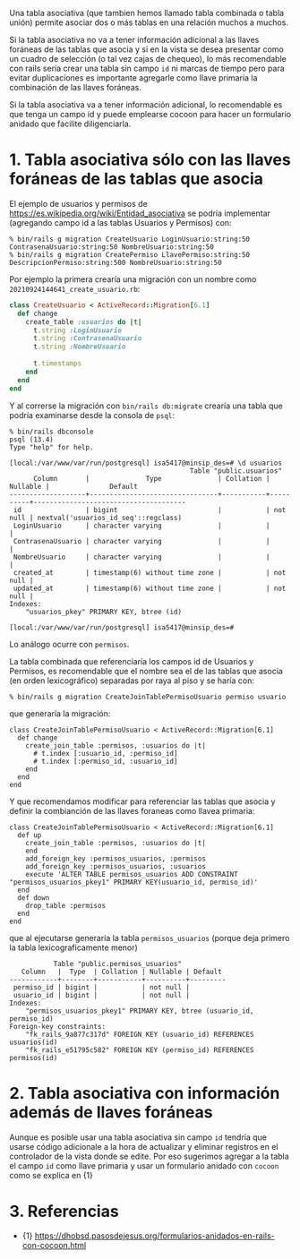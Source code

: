 Una tabla asociativa (que tambien hemos llamado tabla combinada o tabla unión) permite asociar dos o más tablas en una relación muchos a muchos. 

Si la tabla asociativa no va a tener información adicional a las llaves foráneas de las tablas que asocia y si en la vista se desea presentar como un
cuadro de selección (o tal vez cajas de chequeo), lo más recomendable con rails sería crear una tabla sin campo `id` ni marcas de tiempo pero para evitar duplicaciones es importante agregarle como llave primaria la combinación de las llaves foráneas.

Si la tabla asociativa va a tener información adicional, lo recomendable es que tenga un campo id y puede emplearse cocoon para 
hacer un formulario anidado que facilite diligenciarla.


# 1. Tabla asociativa sólo con las llaves foráneas de las tablas que asocia


El ejemplo de usuarios y permisos de https://es.wikipedia.org/wiki/Entidad_asociativa se podría implementar (agregando campo id a las tablas Usuarios y Permisos) con:
```
% bin/rails g migration CreateUsuario LoginUsuario:string:50 ContrasenaUsuario:string:50 NombreUsuario:string:50
% bin/rails g migration CreatePermiso LlavePermiso:string:50 DescripcionPermiso:string:500 NombreUsuario:string:50
```

Por ejemplo la primera crearía una migración con un nombre como `20210924144641_create_usuario.rb`:
```rb
class CreateUsuario < ActiveRecord::Migration[6.1]                         
  def change                                                                     
    create_table :usuarios do |t|                                          
      t.string :LoginUsuario                                                     
      t.string :ContrasenaUsuario                                                
      t.string :NombreUsuario                                                    
                                                                                 
      t.timestamps                                                               
    end                                                                          
  end                                                                            
end       
```
Y al correrse la migración con `bin/rails db:migrate` crearía una tabla que podría examinarse desde la consola de `psql`:
```
% bin/rails dbconsole
psql (13.4)
Type "help" for help.

[local:/var/www/var/run/postgresql] isa5417@minsip_des=# \d usuarios
                                             Table "public.usuarios"
      Column       |              Type              | Collation | Nullable |               Default                
-------------------+--------------------------------+-----------+----------+--------------------------------------
 id                | bigint                         |           | not null | nextval('usuarios_id_seq'::regclass)
 LoginUsuario      | character varying              |           |          | 
 ContrasenaUsuario | character varying              |           |          | 
 NombreUsuario     | character varying              |           |          | 
 created_at        | timestamp(6) without time zone |           | not null | 
 updated_at        | timestamp(6) without time zone |           | not null | 
Indexes:
    "usuarios_pkey" PRIMARY KEY, btree (id)

[local:/var/www/var/run/postgresql] isa5417@minsip_des=#
```

Lo análogo ocurre con `permisos`.

La tabla combinada que referenciaría los campos id de Usuarios y Permisos, es recomendable que el 
nombre sea el de las tablas que asocia (en orden lexicográfico) separadas por raya al piso y se haría con:
```
% bin/rails g migration CreateJoinTablePermisoUsuario permiso usuario
```
que generaría la migración:
```
class CreateJoinTablePermisoUsuario < ActiveRecord::Migration[6.1]               
  def change                                                                     
    create_join_table :permisos, :usuarios do |t|                                
      # t.index [:usuario_id, :permiso_id]                                       
      # t.index [:permiso_id, :usuario_id]                                       
    end                                                                          
  end                                                                            
end 
```
Y que recomendamos modificar para referenciar las tablas que asocia y definir la combianción de las llaves foraneas como llavea primaria:
```
class CreateJoinTablePermisoUsuario < ActiveRecord::Migration[6.1]               
  def up                                                                     
    create_join_table :permisos, :usuarios do |t|                                
    end
    add_foreign_key :permisos_usuarios, :permisos
    add_foreign_key :permisos_usuarios, :usuarios
    execute 'ALTER TABLE permisos_usuarios ADD CONSTRAINT "permisos_usuarios_pkey1" PRIMARY KEY(usuario_id, permiso_id)'
  end                                                                            
  def down
    drop_table :permisos
  end
end 
```
que al ejecutarse generaría la tabla `permisos_usuarios` (porque deja primero la tabla lexicograficamente menor)
```
           Table "public.permisos_usuarios"
   Column   |  Type  | Collation | Nullable | Default 
------------+--------+-----------+----------+---------
 permiso_id | bigint |           | not null | 
 usuario_id | bigint |           | not null | 
Indexes:
    "permisos_usuarios_pkey1" PRIMARY KEY, btree (usuario_id, permiso_id)
Foreign-key constraints:
    "fk_rails_9a877c317d" FOREIGN KEY (usuario_id) REFERENCES usuarios(id)
    "fk_rails_e51795c582" FOREIGN KEY (permiso_id) REFERENCES permisos(id) 
```

# 2. Tabla asociativa con información además de llaves foráneas

Aunque es posible usar una tabla asociativa sin campo `id` tendría que usarse código adicionale a la hora de actualizar y eliminar registros en el controlador
de la vista donde se edite.  Por eso sugerimos agregar a la tabla el campo `id` como llave primaria y usar un formulario anidado con `cocoon` como se explica en {1}

# 3. Referencias

* {1} https://dhobsd.pasosdejesus.org/formularios-anidados-en-rails-con-cocoon.html

